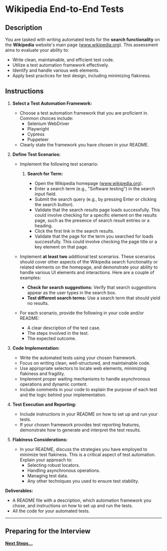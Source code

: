 # Wikipedia End-to-End Tests

## Description

You are tasked with writing automated tests for the **search functionality** on the **Wikipedia** website's main page (www.wikipedia.org). This assessment aims to evaluate your ability to:

- Write clean, maintainable, and efficient test code.
- Utilize a test automation framework effectively.
- Identify and handle various web elements.
- Apply best practices for test design, including minimizing flakiness.

## Instructions

1.  **Select a Test Automation Framework:**

    - Choose a test automation framework that you are proficient in. Common choices include:
      - Selenium WebDriver
      - Playwright
      - Cypress
      - Puppeteer
    - Clearly state the framework you have chosen in your README.

2.  **Define Test Scenarios:**

    - Implement the following test scenario:

      1.  **Search for Term:**

          - Open the Wikipedia homepage (www.wikipedia.org).
          - Enter a search term (e.g., "Software testing") in the search input field.
          - Submit the search query (e.g., by pressing Enter or clicking the search button).
          - Validate that the search results page loads successfully. This could involve checking for a specific element on the results page, such as the presence of search result entries or a heading.
          - Click the first link in the search results.
          - Validate that the page for the term you searched for loads successfully. This could involve checking the page title or a key element on that page.

    - Implement **at least two** additional test scenarios. These scenarios should cover other aspects of the Wikipedia search functionality or related elements on the homepage, and demonstrate your ability to handle various UI elements and interactions. Here are a couple of examples:

      - **Check for search suggestions:** Verify that search suggestions appear as the user types in the search box.
      - **Test different search terms:** Use a search term that should yield no results.

    - For each scenario, provide the following in your code and/or README:

      - A clear description of the test case.
      - The steps involved in the test.
      - The expected outcome.

3.  **Code Implementation:**

    - Write the automated tests using your chosen framework.
    - Focus on writing clean, well-structured, and maintainable code.
    - Use appropriate selectors to locate web elements, minimizing flakiness and fragility.
    - Implement proper waiting mechanisms to handle asynchronous operations and dynamic content.
    - Include comments in your code to explain the purpose of each test and the logic behind your implementation.

4.  **Test Execution and Reporting:**

    - Include instructions in your README on how to set up and run your tests.
    - If your chosen framework provides test reporting features, demonstrate how to generate and interpret the test results.

5.  **Flakiness Considerations:**

    - In your README, discuss the strategies you have employed to minimize test flakiness. This is a critical aspect of test automation. Explain your approach to:
      - Selecting robust locators.
      - Handling asynchronous operations.
      - Managing test data.
      - Any other techniques you used to ensure test stability.

**Deliverables:**

- A README file with a description, which automation framework you chose, and instructions on how to set up and run the tests.
- All the code for your automated tests.

---

## Preparing for the Interview

**[Next Steps...](../../next-steps.md)**
